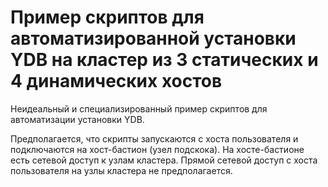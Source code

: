# Пример скриптов для автоматизированной установки YDB на кластер из 3 статических и 4 динамических хостов

Неидеальный и специализированный пример скриптов для автоматизации установки YDB.

Предполагается, что скрипты запускаются с хоста пользователя и подключаются на хост-бастион (узел подскока).
На хосте-бастионе есть сетевой доступ к узлам кластера.
Прямой сетевой доступ с хоста пользователя на узлы кластера не предполагается.
